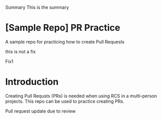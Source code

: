 Summary
This is the summary

# [Sample Repo] PR Practice
A sample repo for practicing how to create Pull Requests

this is not a fix

Fix1

# Introduction
Creating Pull Requsts (PRs) is needed when using RCS in a multi-person projects. This repo can be used to practice creating PRs.

Pull request update due to review


